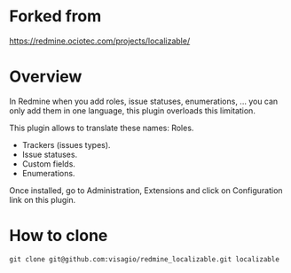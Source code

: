 # Forked from

https://redmine.ociotec.com/projects/localizable/

# Overview

In Redmine when you add roles, issue statuses, enumerations, ... you can only add them in one language, this plugin overloads this limitation.

This plugin allows to translate these names:
Roles.
* Trackers (issues types).
* Issue statuses.
* Custom fields.
* Enumerations.

Once installed, go to Administration, Extensions and click on Configuration link on this plugin.

# How to clone

```
git clone git@github.com:visagio/redmine_localizable.git localizable
```
